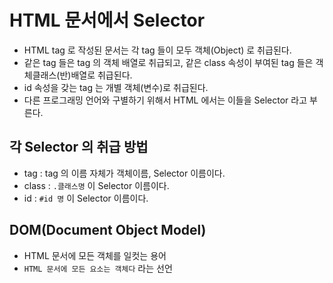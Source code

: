 # HTML 문서에서 Selector

- HTML tag 로 작성된 문서는 각 tag 들이 모두 객체(Object) 로 취급된다.
- 같은 tag 들은 tag 의 객체 배열로 취급되고, 같은 class 속성이 부여된 tag 들은 객체클래스(반)배열로 취급된다.
- id 속성을 갖는 tag 는 개별 객체(변수)로 취급된다.
- 다른 프로그래밍 언어와 구별하기 위해서 HTML 에서는 이들을 Selector 라고 부른다.

## 각 Selector 의 취급 방법

- tag : tag 의 이름 자체가 객체이름, Selector 이름이다.
- class : `.클래스명` 이 Selector 이름이다.
- id : `#id 명` 이 Selector 이름이다.

## DOM(Document Object Model)

- HTML 문서에 모든 객체를 일컷는 용어
- `HTML 문서에 모든 요소는 객체다` 라는 선언
